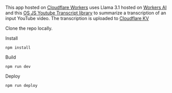 This app hosted on [Cloudflare Workers](https://workers.cloudflare.com/) uses Llama 3.1 hosted on [Workers AI](https://ai.cloudflare.com) and this [OS JS Youtube Transcript library](https://github.com/Kakulukian/youtube-transcript) to summarize a transcription of an input YouTube video. The transcription is uploaded to [Cloudflare KV](https://developers.cloudflare.com/kv/get-started/) 

Clone the repo locally.

Install

```
npm install
```

Build

```
npm run dev
```

Deploy

```
npm run deploy
```
